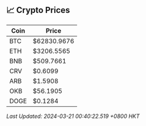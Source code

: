 ## 📈 Crypto Prices

| Coin | Price |
| ---- | ----- |
| BTC | $62830.9676 |
| ETH | $3206.5565 |
| BNB | $509.7661 |
| CRV | $0.6099 |
| ARB | $1.5908 |
| OKB | $56.1905 |
| DOGE | $0.1284 |

_Last Updated: 2024-03-21 00:40:22.519 +0800 HKT_